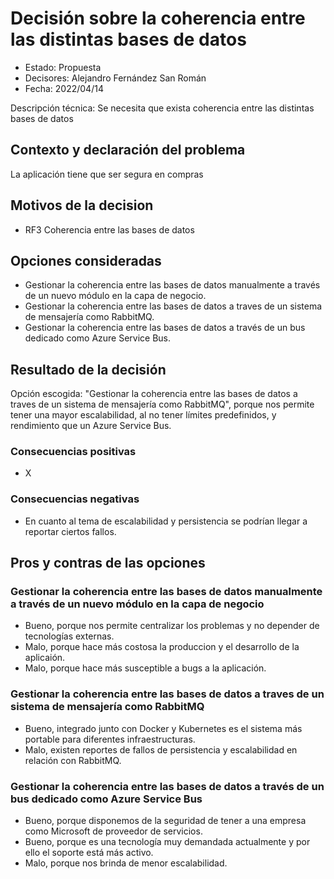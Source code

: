 # Decisión sobre la coherencia entre las distintas bases de datos

* Estado: Propuesta
* Decisores: Alejandro Fernández San Román
* Fecha: 2022/04/14

Descripción técnica: Se necesita que exista coherencia entre las distintas bases de datos

## Contexto y declaración del problema

La aplicación tiene que ser segura en compras

## Motivos de la decision 

* RF3 Coherencia entre las bases de datos

## Opciones consideradas

* Gestionar la coherencia entre las bases de datos manualmente a través de un nuevo módulo en la capa de negocio.
* Gestionar la coherencia entre las bases de datos a traves de un sistema de mensajería como RabbitMQ.
* Gestionar la coherencia entre las bases de datos a través de un bus dedicado como Azure Service Bus. 

## Resultado de la decisión

Opción escogida: "Gestionar la coherencia entre las bases de datos a traves de un sistema de mensajería como RabbitMQ", porque nos permite tener una mayor escalabilidad, al no tener límites predefinidos, y rendimiento que un Azure Service Bus.

### Consecuencias positivas

* X

### Consecuencias negativas

* En cuanto al tema de escalabilidad y persistencia se podrían llegar a reportar ciertos fallos.

## Pros y contras de las opciones

### Gestionar la coherencia entre las bases de datos manualmente a través de un nuevo módulo en la capa de negocio

* Bueno, porque nos permite centralizar los problemas y no depender de tecnologías externas.
* Malo, porque hace más costosa la produccion y el desarrollo de la aplicaión.
* Malo, porque hace más susceptible a bugs a la aplicación.

### Gestionar la coherencia entre las bases de datos a traves de un sistema de mensajería como RabbitMQ

* Bueno, integrado junto con Docker y Kubernetes es el sistema más portable para diferentes infraestructuras.
* Malo, existen reportes de fallos de persistencia y escalabilidad en relación con RabbitMQ.

### Gestionar la coherencia entre las bases de datos a través de un bus dedicado como Azure Service Bus

* Bueno, porque disponemos de la seguridad de tener a una empresa como Microsoft de proveedor de servicios.
* Bueno, porque es una tecnología muy demandada actualmente y por ello el soporte está más activo.
* Malo, porque nos brinda de menor escalabilidad.
